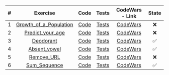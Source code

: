 | # |	Exercise	|	Code	|	Tests	|	CodeWars - Link	|	State	|
|:-:|:-:|:-:|:-:|:-:|:-:|
| 1 |[Growth_of_a_Population](https://github.com/lfteixeira996/CodeWars/blob/master/C/7kyu/Growth_of_a_Population/README.md) 		| [Code](https://github.com/lfteixeira996/CodeWars/blob/master/C/7kyu/Growth_of_a_Population/Growth_of_a_Population.c) 										|[Tests]() 																						|[CodeWars]() 																	|:x:|
| 2 |[Predict_your_age](https://github.com/lfteixeira996/CodeWars/blob/master/C/7kyu/Predict_your_age/README.md) 					| [Code](https://github.com/lfteixeira996/CodeWars/blob/master/C/7kyu/Predict_your_age/Predict_your_age.c) 													|[Tests]() 																						|[CodeWars]()			 														|:x:|
| 3 |[Deodorant](https://github.com/lfteixeira996/CodeWars/tree/master/C/7kyu/Deodorant/README.md) 									| [Code](https://github.com/lfteixeira996/CodeWars/tree/master/C/7kyu/Deodorant/Deodorant.c)																|[Tests](https://github.com/lfteixeira996/CodeWars/tree/master/C/7kyu/Deodorant/tests.c)		|[CodeWars](https://www.codewars.com/kata/deodorant-evaporator/train/c)			|:white_check_mark:|
| 4 |[Absent_vowel](https://github.com/lfteixeira996/CodeWars/tree/master/C/7kyu/Absent_vowel/README.md) 							| [Code](https://github.com/lfteixeira996/CodeWars/tree/master/C/7kyu/Absent_vowel/Absent_vowel.c)															|[Tests](https://github.com/lfteixeira996/CodeWars/tree/master/C/7kyu/Absent_vowel/tests.c)		|[CodeWars](https://www.codewars.com/kata/56414fdc6488ee99db00002c/train/c)		|:white_check_mark:|
| 5 |[Remove_URL](https://github.com/lfteixeira996/CodeWars/tree/master/C/7kyu/Remove_URL/README.md) 								| [Code](https://github.com/lfteixeira996/CodeWars/tree/master/C/7kyu/Remove_URL/Remove_URL.c)																|[Tests](https://github.com/lfteixeira996/CodeWars/tree/master/C/7kyu/Remove_URL/tests.c)		|[CodeWars](https://www.codewars.com/kata/51f2b4448cadf20ed0000386/train/c)		|:x:|
| 6 |[Sum_Sequence](https://github.com/lfteixeira996/CodeWars/tree/master/C/7kyu/Sum_Sequence/README.md) 							| [Code](https://github.com/lfteixeira996/CodeWars/tree/master/C/7kyu/Sum_Sequence/Sum_Sequence.c)															|[Tests](https://github.com/lfteixeira996/CodeWars/tree/master/C/7kyu/Sum_Sequence/tests.c)		|[CodeWars](https://www.codewars.com/kata/586f6741c66d18c22800010a/train/c)		|:white_check_mark:|
